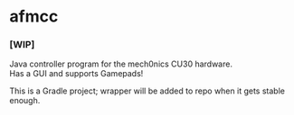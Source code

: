 # afmcc
### [WIP]
Java controller program for the mech0nics CU30 hardware.  
Has a GUI and supports Gamepads!  

This is a Gradle project; wrapper will be added to repo when it gets stable enough.
